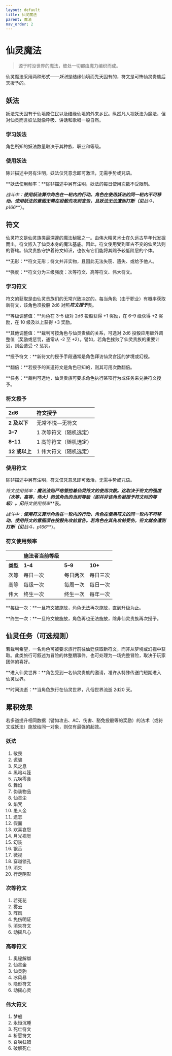 ```yaml
---
layout: default
title: 仙灵魔法
parent: 魔法
nav_order: 2
---
```


# 仙灵魔法

> 源于时没世界的魔法，彼处一切都由魔力编织而成。

仙灵魔法采用两种形式——*妖法*是结缘仙境而先天固有的，符文是可怖仙灵贵族后天授予的。

## 妖法

妖法先天固有于仙境原住民以及结缘仙境的外来乡民。纵然凡人视妖法为魔法，但对仙灵而言妖法就像呼吸、讲话和歌唱一般自然。

### 学习妖法

角色所知的妖法数量取决于其种族、职业和等级。

### 使用妖法

除非描述中另有注明，妖法仅凭意念即可激活，无需手势或咒语。

**妖法使用频率：**除非描述中另有注明，妖法的每日使用次数不受限制。

**战斗中：**使用妖法算作角色在一轮内的行动。角色在使用妖法的同一轮内不可移动。使用妖法的意图无需在投骰先攻前宣告，且妖法无法遭到打断（见***战斗，p166***）。

## 符文

仙灵符文是仙灵族类最深邃的魔法秘密之一。由伟大精灵术士在久远古早年代发掘而出，符文嵌入了仙灵本身的魔法基底。因此，符文使用受到亘古不变的仙灵法则的管辖。仙灵贵族守护着符文知识，也仅有它们能将其赐予较低阶层的个体。

**无形：**符文无形；符文并非实物，且因此无法失窃、遗失、或给予他人。

**强度：**符文分为三级强度：次等符文、高等符文、伟大符文。

### 学习符文

符文的获取是由仙灵贵族们的无常兴致决定的。每当角色（由于职业）有概率获取新符文，该角色须投骰 2d6 对照***符文授予***表。

**等级调整值：**角色在 3–5 级对 2d6 投骰获得 +1 奖励，在 6–9 级获得 +2 奖励，在 10 级及以上获得 +3 奖励。

**其他调整值：**裁判可按角色与仙灵贵族的关系，可选对 2d6 投骰应用额外调整值（奖励或惩罚，通常从 -2 至 +2）。譬如，若角色挫败了仙灵贵族的重要计划，则会遭受 -2 惩罚。

**授予符文：**新符文的授予手段通常是角色拜访仙灵宫廷的梦境或幻视。

**翻倍：**若授予的某道符文是角色已知的，则其可用次数翻倍。

**任务：**裁判可选地，仙灵贵族可要求角色执行某项行为或任务来兑换符文授予。

### 符文授予

| **2d6**       | **符文授予**           |
| :------------ | :--------------------- |
| **2 及以下**  | 无常不悦—无符文        |
| **3–7**       | 1 次等符文（随机选定） |
| **8–11**      | 1 高等符文（随机选定） |
| **12 或以上** | 1 伟大符文（随机选定） |

### 使用符文

除非描述中另有注明，符文仅凭意念即可激活，无需手势或咒语。

**符文使用频率：**魔法法则严格管控着仙灵符文的使用次数。这取决于符文的强度（次等，高等，伟大）和该角色的当前等级（即并非该角色被授予符文时的等级）。见***符文使用频率***表。

**战斗中：**使用符文算作角色在一轮内的行动，角色在使用符文的同一轮内不可移动。使用符文的意图须在投骰先攻前宣告。若角色在其先攻前受伤，符文就会遭到打断（见***战斗，p166***）。

### 符文使用频率

|          | **施法者当前等级** |          |          |
| :------- | :----------------- | :------- | :------- |
| **类型** | **1–4**            | **5–9**  | **10+**  |
| 次等     | 每日一次           | 每日两次 | 每日三次 |
| 高等     | 每级一次           | 每周一次 | 每日一次 |
| 伟大     | 终生一次           | 终生一次 | 每年一次 |

**每级一次：**一旦符文被施放，角色无法再次施放，直到升级为止。

**终生一次：**一旦符文被施放，角色再也无法施放，除非仙灵贵族再次授予。

## 仙灵任务（可选规则）

若裁判希望，一名角色可被要求旅行前往仙廷获取新符文，而非从梦境或幻视中获取。此类旅行可叙述为冒险的休整期事件，也可处理为一场完整冒险，取决于玩家团体的喜好。

**进入仙灵世界：**角色受到一名仙灵贵族的邀请，准许从特殊传送门短期进入仙灵世界。

**时间流逝：**当角色旅行在仙灵世界，凡俗世界流逝 2d20 天。

## 累积效果

若多道提升相同数据（譬如攻击、AC、伤害、豁免投骰等的奖励）的法术（或符文或妖法）施放给同一对象，则仅有最强的起效。

### 妖法

1. 敬畏
2. 谎骗
3. 风之息
4. 黑暗斗篷
5. 咒唤零食
6. 舞焰
7. 伪装物品
8. 仙灵尘
9. 焰咒
10. 愚人金
11. 遗忘
12. 假面
13. 欢喜哀怨
14. 月光视觉
15. 幻装
16. 银舌
17. 微视
18. 穿越锁孔
19. 消失
20. 行走阴影

### 次等符文

1. 若死花
2. 雾云
3. 阵风
4. 免伤明证
5. 消失符文
6. 动摇凡心

### 高等符文

1. 奥秘解绑
2. 仙灵金
3. 仙灵驹
4. 冰风暴
5. 隐形符文
6. 动摇心灵

### 伟大符文

1. 梦船
2. 永恒沉睡
3. 死亡符文
4. 祈愿符文
5. 召唤狂猎
6. 破解死亡
